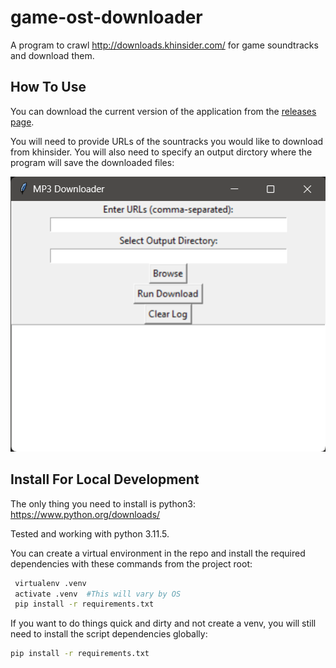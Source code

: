 # game-ost-downloader

A program to crawl <http://downloads.khinsider.com/> for game soundtracks and download them.

## How To Use

You can download the current version of the application from the [releases page](https://github.com/matteo-molnar/game-ost-downloader/releases).

You will need to provide URLs of the sountracks you would like to download from khinsider. You will also need to specify an output dirctory where the program will save the downloaded files:

![screenshot](/assets/screenshot.png)

## Install For Local Development

The only thing you need to install is python3: <https://www.python.org/downloads/>

Tested and working with python 3.11.5.

You can create a virtual environment in the repo and install the required dependencies with these commands from the project root:

```bash
 virtualenv .venv
 activate .venv  #This will vary by OS
 pip install -r requirements.txt
```

If you want to do things quick and dirty and not create a venv, you will still need to install the script dependencies globally:

```bash
pip install -r requirements.txt
```
